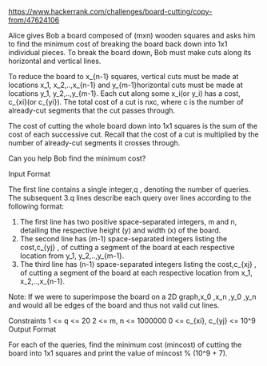https://www.hackerrank.com/challenges/board-cutting/copy-from/47624106

Alice gives Bob a board composed of (mxn) wooden squares and asks him to find the minimum cost of breaking the board back down into 1x1 individual pieces. To break the board down, Bob must make cuts along its horizontal and vertical lines.

To reduce the board to x_{n-1} squares, vertical cuts must be made at locations x_1, x_2,..,x_{n-1} and y_{m-1}horizontal cuts must be made at locations  y_1, y_2,..,y_{m-1}. Each cut along some x_i(or y_i) has a cost, c_{xi}(or c_{yi}). The total cost of a cut is nxc, where c is the number of already-cut segments that the cut passes through.

The cost of cutting the whole board down into 1x1 squares is the sum of the cost of each successive cut. Recall that the cost of a cut is multiplied by the number of already-cut segments it crosses through.

Can you help Bob find the minimum cost?

Input Format

The first line contains a single integer,q , denoting the number of queries. The subsequent 3.q lines describe each query over lines according to the following format:

1. The first line has two positive space-separated integers, m and n, detailing the respective height (y) and width (x) of the board.
2. The second line has (m-1) space-separated integers listing the cost,c_{yj} , of cutting a segment of the board at each respective location from  y_1, y_2,..,y_{m-1}.
3. The third line has (n-1) space-separated integers listing the cost,c_{xj} , of cutting a segment of the board at each respective location from x_1, x_2,..,x_{n-1}.

Note: If we were to superimpose the board on a 2D graph,x_0 ,x_n ,y_0 ,y_n and would all be edges of the board and thus not valid cut lines.

Constraints
1 <= q <= 20
2 <= m, n <= 1000000
0 <= c_{xi}, c_{yj} <= 10^9
Output Format

For each of the queries, find the minimum cost (mincost) of cutting the board into 1x1 squares and print the value of mincost % (10^9 + 7).
